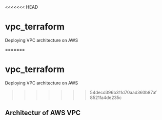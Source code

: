 <<<<<<< HEAD
# vpc_terraform
Deploying VPC architecture on AWS

=======
# vpc_terraform
Deploying VPC architecture on AWS

>>>>>>> 54decd396b311d70aad360b87af8521fa4de235c
## Architectur of AWS VPC